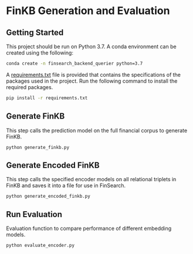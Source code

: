 # FinKB Generation and Evaluation
## Getting Started
This project should be run on Python 3.7. A conda environment can be created using the following:
```bash
conda create -n finsearch_backend_querier python=3.7
```

A [requirements.txt](https://github.com/ValaryLim/financeOpenIE/tree/main/finsearch_backend_query/requirements.txt) file is provided that contains the specifications of the packages used in the project. Run the following command to install the required packages.
```bash
pip install -r requirements.txt
```

## Generate FinKB
This step calls the prediction model on the full financial corpus to generate FinKB.
```
python generate_finkb.py
```

## Generate Encoded FinKB
This step calls the specified encoder models on all relational triplets in FinKB and saves it into a file for use in FinSearch.
```
python generate_encoded_finkb.py
```

## Run Evaluation 
Evaluation function to compare performance of different embedding models.
```
python evaluate_encoder.py
```